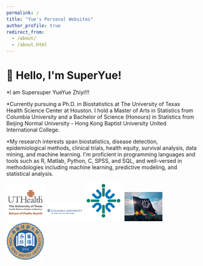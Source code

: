 ```yaml
---
permalink: /
title: "Yue's Personal Websites"
author_profile: true
redirect_from: 
  - /about/
  - /about.html
---
```


# 👋 Hello, I'm SuperYue!

*I am Supersuper YueYue Zhiyi!!!

*Currently pursuing a Ph.D. in Biostatistics at The University of Texas Health Science Center at Houston. I hold a Master of Arts in Statistics from Columbia University and a Bachelor of Science (Honours) in Statistics from Beijing Normal University - Hong Kong Baptist University United International College.

*My research interests span biostatistics, disease detection, epidemiological methods, clinical trials, health equity, survival analysis, data mining, and machine learning. I'm proficient in programming languages and tools such as R, Matlab, Python, C, SPSS, and SQL, and well-versed in methodologies including machine learning, predictive modeling, and statistical analysis.

<img src="images/uth.jpg" alt="Second Image" width="100">
<img src="images/col.png" alt="Third Image" width="100">
<img src="images/uic.jpg" alt="Fourth Image" width="100">
<img src="images/stat.jpg" alt="Fifth Image" width="100">
<img src="images/hkbu.png" alt="Sixth Image" width="100">

